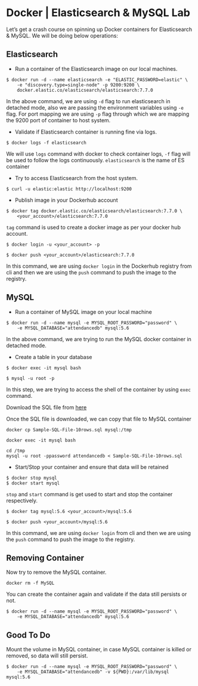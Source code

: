 # Docker | Elasticsearch & MySQL Lab

Let’s get a crash course on spinning up Docker containers for Elasticsearch & MySQL.
We will be doing below operations:

## Elasticsearch

- Run a container of the Elasticsearch image on our local machines.

```shell
$ docker run -d --name elasticsearch -e "ELASTIC_PASSWORD=elastic" \
    -e "discovery.type=single-node" -p 9200:9200 \
    docker.elastic.co/elasticsearch/elasticsearch:7.7.0
```

In the above command, we are using `-d` flag to run elasticsearch in detached mode, also we are passing the environment variables using `-e` flag. 
For port mapping we are using `-p` flag through which we are mapping the 9200 port of container to host system.

- Validate if Elasticsearch container is running fine via logs.

```shell
$ docker logs -f elasticsearch
```

We will use `logs` command with docker to check container logs, `-f` flag will be used to follow the logs continuously. `elasticsearch` is the name of ES container

- Try to access Elasticsearch from the host system.

```shell
$ curl -u elastic:elastic http://localhost:9200
```

- Publish image in your Dockerhub account

```shell
$ docker tag docker.elastic.co/elasticsearch/elasticsearch:7.7.0 \
    <your_account>/elasticsearch:7.7.0
```

`tag` command is used to create a docker image as per your docker hub account.


```shell
$ docker login -u <your_account> -p

$ docker push <your_account>/elasticsearch:7.7.0
```

In this command, we are using `docker login` in the Dockerhub registry from cli and then we are using the `push` command to push the image to the registry.

## MySQL

- Run a container of MySQL image on your local machine

```shell
$ docker run -d --name mysql -e MYSQL_ROOT_PASSWORD="password" \
    -e MYSQL_DATABASE="attendancedb" mysql:5.6
```

In the above command, we are trying to run the MySQL docker container in detached mode.

- Create a table in your database

```shell
$ docker exec -it mysql bash

$ mysql -u root -p
```

In this step, we are trying to access the shell of the container by using `exec` command.

Download the SQL file from [here](https://sp.mysqltutorial.org/wp-content/uploads/2018/03/mysqlsampledatabase.zip)

Once the SQL file is downloaded, we can copy that file to MySQL container

```shell
docker cp Sample-SQL-File-10rows.sql mysql:/tmp

docker exec -it mysql bash
```

```shell
cd /tmp
mysql -u root -ppassword attendancedb < Sample-SQL-File-10rows.sql
```

- Start/Stop your container and ensure that data will be retained

```shell
$ docker stop mysql
$ docker start mysql
```

`stop` and `start` command is get used to start and stop the container respectively.

```shell
$ docker tag mysql:5.6 <your_account>/mysql:5.6

$ docker push <your_account>/mysql:5.6
```

In this command, we are using `docker login` from cli and then we are using the `push` command to push the image to the registry.


## Removing Container

Now try to remove the MySQL container.

```shell
docker rm -f MySQL
```

You can create the container again and validate if the data still persists or not.

```shell
$ docker run -d --name mysql -e MYSQL_ROOT_PASSWORD="password" \
    -e MYSQL_DATABASE="attendancedb" mysql:5.6
```

## Good To Do

Mount the volume in MySQL container, in case MySQL container is killed or removed, so data will still persist.

```shell
$ docker run -d --name mysql -e MYSQL_ROOT_PASSWORD="password" \
    -e MYSQL_DATABASE="attendancedb" -v ${PWD}:/var/lib/mysql mysql:5.6
```
